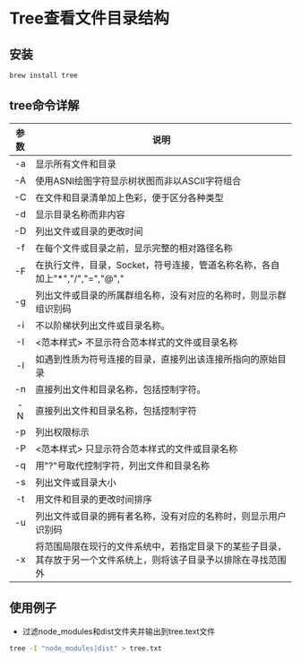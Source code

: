 

# Tree查看文件目录结构

## 安装

```bash
brew install tree
```

## tree命令详解

| 参数 | 说明 |
|:-:|-|
| -a | 显示所有文件和目录 |
| -A | 使用ASNI绘图字符显示树状图而非以ASCII字符组合 |
| -C | 在文件和目录清单加上色彩，便于区分各种类型 |
| -d | 显示目录名称而非内容 |
| -D | 列出文件或目录的更改时间 |
| -f | 在每个文件或目录之前，显示完整的相对路径名称 |
| -F | 在执行文件，目录，Socket，符号连接，管道名称名称，各自加上"*","/","=","@","|"号 |
| -g | 列出文件或目录的所属群组名称，没有对应的名称时，则显示群组识别码 |
| -i | 不以阶梯状列出文件或目录名称。 |
| -I | <范本样式> 不显示符合范本样式的文件或目录名称 |
| -l | 如遇到性质为符号连接的目录，直接列出该连接所指向的原始目录 |
| -n | 直接列出文件和目录名称，包括控制字符。 |
| -N | 直接列出文件和目录名称，包括控制字符 |
| -p | 列出权限标示 |
| -P | <范本样式> 只显示符合范本样式的文件或目录名称 |
| -q | 用"?"号取代控制字符，列出文件和目录名称 |
| -s | 列出文件或目录大小 |
| -t | 用文件和目录的更改时间排序 |
| -u | 列出文件或目录的拥有者名称，没有对应的名称时，则显示用户识别码 |
| -x | 将范围局限在现行的文件系统中，若指定目录下的某些子目录，其存放于另一个文件系统上，则将该子目录予以排除在寻找范围外 |


## 使用例子

- 过滤node_modules和dist文件夹并输出到tree.text文件
```bash
tree -I "node_modules|dist" > tree.txt
```